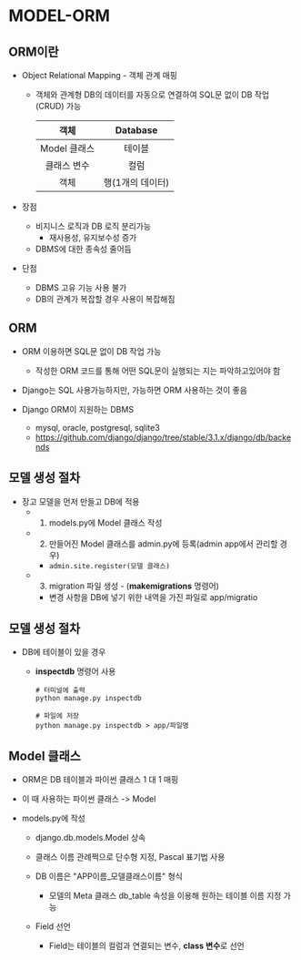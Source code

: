 # MODEL-ORM
## ORM이란
- Object Relational Mapping - 객체 관계 매핑
  - 객체와 관계형 DB의 데이터를 자동으로 연결하여 SQL문 없이 DB 작업(CRUD) 가능

    |객체|Database|
    |:---:|:---:|
    |Model 클래스|테이블|
    |클래스 변수|컬럼|
    |객체|행(1개의 데이터)|

- 장점
  - 비지니스 로직과 DB 로직 분리가능
    - 재사용성, 유지보수성 증가
  - DBMS에 대한 종속성 줄어듬

- 단점
  - DBMS 고유 기능 사용 불가
  - DB의 관계가 복잡할 경우 사용이 복잡해짐

## ORM
  - ORM 이용하면 SQL문 없이 DB 작업 가능
    - 작성한 ORM 코드를 통해 어떤 SQL문이 실행되는 지는 파악하고있어야 함
  
  - Django는 SQL 사용가능하지만, 가능하면 ORM 사용하는 것이 좋음

  - Django ORM이 지원하는 DBMS
    - mysql, oracle, postgresql, sqlite3
    - https://github.com/django/django/tree/stable/3.1.x/django/db/backends

## 모델 생성 절차
- 장고 모델을 먼저 만들고 DB에 적용
  - 1. models.py에 Model 클래스 작성
  - 2. 만들어진 Model 클래스를 admin.py에 등록(admin app에서 관리할 경우)
    - `admin.site.register(모델 클래스)`
  
  - 3. migration 파일 생성 - (**makemigrations** 명령어)
    - 변경 사항을 DB에 넣기 위한 내역을 가진 파일로 app/migratio

## 모델 생성 절차
  - DB에 테이블이 있을 경우
    - **inspectdb** 명령어 사용

       ```
       # 터미널에 출력
       python manage.py inspectdb
       ```

      ```
      # 파일에 저장
      python manage.py inspectdb > app/파일명
      ```

## Model 클래스
  - ORM은 DB 테이블과 파이썬 클래스 1 대 1 매핑
  - 이 때 사용하는 파이썬 클래스 -> Model

  - models.py에 작성
    - django.db.models.Model 상속
    - 클래스 이름 관례쩍으로 단수형 지정, Pascal 표기법 사용
    - DB 이름은 "APP이름_모델클래스이름" 형식
      - 모델의 Meta 클래스 db_table 속성을 이용해 원하는 테이블 이름 지정 가능

    - Field 선언
      - Field는 테이블의 컬럼과 연결되는 변수, **class 변수**로 선언